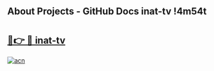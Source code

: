 ## About Projects - GitHub Docs inat-tv !4m54t

# <h2><a href="https://andorid.site?title=inat-tv&ref=19M">🔗👉 🔴 inat-tv</a></h2>

[![acn](https://github.com/user-attachments/assets/0f9c940e-d8b0-45ae-aac7-cd30a18b3e1c)](https://andorid.site?title=inat-tv&ref=19M)
